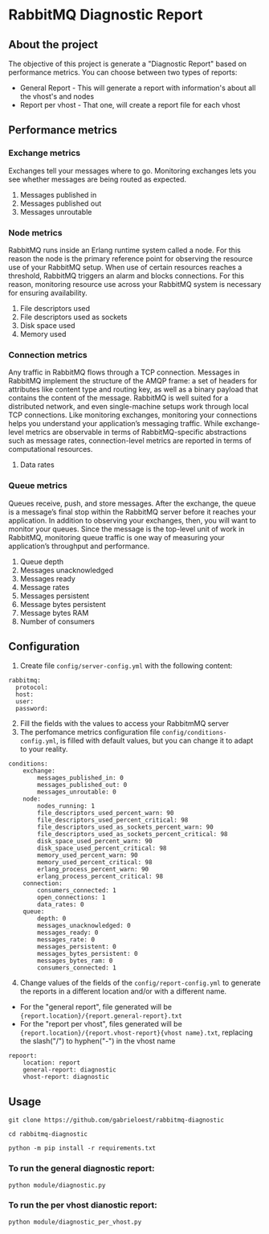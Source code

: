 # RabbitMQ Diagnostic Report

## About the project
The objective of this project is generate a "Diagnostic Report" based on performance metrics. You can choose between two types of reports:
  * General Report - This will generate a report with information's about all the vhost's and nodes
  * Report per vhost - That one, will create a report file for each vhost

## Performance metrics

### Exchange metrics
  Exchanges tell your messages where to go. Monitoring exchanges lets you see whether messages are being routed as expected.
  1. Messages published in
  2. Messages published out
  3. Messages unroutable

### Node metrics
  RabbitMQ runs inside an Erlang runtime system called a node. For this reason the node is the primary reference point for observing the resource use of your RabbitMQ setup.
  When use of certain resources reaches a threshold, RabbitMQ triggers an alarm and blocks connections. For this reason, monitoring resource use across your RabbitMQ system is necessary for ensuring availability.
  1. File descriptors used
  2. File descriptors used as sockets
  3. Disk space used
  4. Memory used

### Connection metrics
  Any traffic in RabbitMQ flows through a TCP connection. Messages in RabbitMQ implement the structure of the AMQP frame: a set of headers for attributes like content type and routing key, as well as a binary payload that contains the content of the message. RabbitMQ is well suited for a distributed network, and even single-machine setups work through local TCP connections. Like monitoring exchanges, monitoring your connections helps you understand your application’s messaging traffic. While exchange-level metrics are observable in terms of RabbitMQ-specific abstractions such as message rates, connection-level metrics are reported in terms of computational resources.
  1. Data rates

### Queue metrics
  Queues receive, push, and store messages. After the exchange, the queue is a message’s final stop within the RabbitMQ server before it reaches your application. In addition to observing your exchanges, then, you will want to monitor your queues. Since the message is the top-level unit of work in RabbitMQ, monitoring queue traffic is one way of measuring your application’s throughput and performance.
  1. Queue depth
  2. Messages unacknowledged
  3. Messages ready
  4. Message rates
  5. Messages persistent
  6. Message bytes persistent
  7. Message bytes RAM
  8. Number of consumers

## Configuration
1. Create file `config/server-config.yml` with the following content:
```
rabbitmq:
  protocol:
  host:
  user:
  password:
```
2. Fill the fields with the values to access your RabbitmMQ server
3. The perfomance metrics configuration file `config/conditions-config.yml`, is filled with default values, but you can change it to adapt to your reality.
```
conditions:
    exchange:
        messages_published_in: 0
        messages_published_out: 0
        messages_unroutable: 0
    node:
        nodes_running: 1
        file_descriptors_used_percent_warn: 90
        file_descriptors_used_percent_critical: 98
        file_descriptors_used_as_sockets_percent_warn: 90
        file_descriptors_used_as_sockets_percent_critical: 98
        disk_space_used_percent_warn: 90
        disk_space_used_percent_critical: 98
        memory_used_percent_warn: 90
        memory_used_percent_critical: 98
        erlang_process_percent_warn: 90
        erlang_process_percent_critical: 98
    connection:
        consumers_connected: 1
        open_connections: 1
        data_rates: 0
    queue:
        depth: 0
        messages_unacknowledged: 0
        messages_ready: 0
        messages_rate: 0
        messages_persistent: 0
        messages_bytes_persistent: 0
        messages_bytes_ram: 0
        consumers_connected: 1

```
4. Change values of the fields of the `config/report-config.yml` to generate the reports in a different location and/or with a different name.
* For the "general report", file generated will be `{report.location}/{report.general-report}.txt`
* For the "report per vhost", files generated will be `{report.location}/{report.vhost-report}{vhost name}.txt`, replacing the slash("/") to hyphen("-") in the vhost name
```
repoort:
    location: report
    general-report: diagnostic
    vhost-report: diagnostic
```

## Usage
```
git clone https://github.com/gabrieloest/rabbitmq-diagnostic
```
```
cd rabbitmq-diagnostic
```
```
python -m pip install -r requirements.txt
```
### To run the general diagnostic report:
```
python module/diagnostic.py
```

### To run the per vhost dianostic report:
```
python module/diagnostic_per_vhost.py
```
